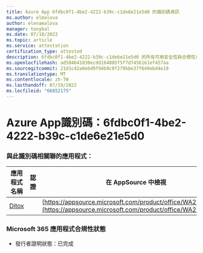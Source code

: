 ```yaml
---
title: Azure App 6fdbc0f1-4be2-4222-b39c-c1de6e21e5d0 的識別碼資訊
ms.author: elmalova
author: elenamalova
manager: tonybal
ms.date: 07/18/2022
ms.topic: article
ms.service: attestation
certification_type: attested
description: 6fdbc0f1-4be2-4222-b39c-c1de6e21e5d0 的所有可用安全性與合規性資訊。
ms.openlocfilehash: ad504641830ecdd164805f5f7d7456161ef457aa
ms.sourcegitcommit: 21d1c42a8e6d9f94b9c8f279bbe37f649ebd4e10
ms.translationtype: MT
ms.contentlocale: zh-TW
ms.lasthandoff: 07/19/2022
ms.locfileid: "66852175"
---
```

# <a name="azure-app-id-6fdbc0f1-4be2-4222-b39c-c1de6e21e5d0"></a>Azure App識別碼：6fdbc0f1-4be2-4222-b39c-c1de6e21e5d0


### <a name="apps-associated-with-this-id"></a>與此識別碼相關聯的應用程式：
| **應用程式名稱** | **認證** | **在 AppSource 中檢視** |
|--------------|---------------|-----------------------|
| [Ditox](../forward/WA200004193.md) |  | [https://appsource.microsoft.com/product/office/WA200004193](https://appsource.microsoft.com/product/office/WA200004193) |

### <a name="microsoft-365-app-compliance-status"></a>Microsoft 365 應用程式合規性狀態
- 發行者證明狀態：已完成
